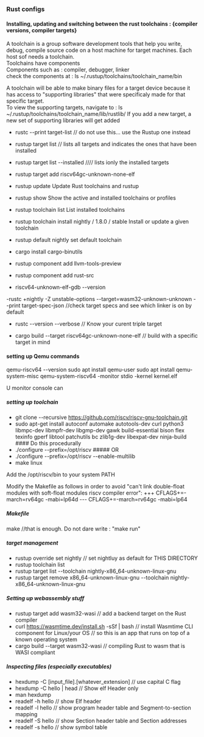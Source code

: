 ### Rust configs

#### Installing, updating and switching between the rust toolchains : {compiler versions, compiler targets}
A toolchain is a group software development tools that help you write, debug, compile source code on a host machine for target machines. Each host sof needs a toolchain.\
Toolchains have components\
Components such as : compiler, debugger, linker\
check the components at : ls ~/.rustup/toolchains/toolchain_name/bin

A toolchain will be able to make binary files for a target device because it has access to "supporting libraries" that were specificaly made for that specific target.\
To view the supporting targets, navigate to : ls ~/.rustup/toolchains/toolchain_name/lib/rustlib/
If you add a new target, a new set of supporting libraries will get added


- rustc --print target-list    // do not use this... use the Rustup one instead
- rustup target list           // lists all targets and indicates the ones that have been installed
- rustup target list --installed //// lists ionly the installed targets
- rustup target add riscv64gc-unknown-none-elf


- rustup update                 Update Rust toolchains and rustup
- rustup show                   Show the active and installed toolchains or profiles
- rustup toolchain list         List installed toolchains
- rustup toolchain install nightly / 1.8.0 / stable  Install or update a given toolchain
- rustup default nightly        set default toolchain

- cargo install cargo-binutils
- rustup component add llvm-tools-preview
- rustup component add rust-src
- riscv64-unknown-elf-gdb --version


-rustc +nightly -Z unstable-options --target=wasm32-unknown-unknown --print target-spec-json  //check target specs and see which linker is on by default
- rustc --version --verbose   // Know your curent triple target


- cargo build --target riscv64gc-unknown-none-elf  // build with a specific target in mind


#### setting up Qemu commands
qemu-riscv64 --version
sudo apt install qemu-user
sudo apt install qemu-system-misc
qemu-system-riscv64 -monitor stdio -kernel kernel.elf



U monitor console can
##### setting up toolchain
- git clone --recursive https://github.com/riscv/riscv-gnu-toolchain.git
- sudo apt-get install autoconf automake autotools-dev curl python3 libmpc-dev libmpfr-dev libgmp-dev gawk build-essential bison flex texinfo gperf libtool patchutils bc zlib1g-dev libexpat-dev ninja-build   #### Do this procedurally
- ./configure --prefix=/opt/riscv   ##### OR
- ./configure --prefix=/opt/riscv --enable-multilib
- make linux

Add the /opt/riscv/bin to your system PATH

Modify the Makefile as follows in order to avoid "can't link double-float modules with soft-float modules riscv compiler error":
+++ CFLAGS+=-march=rv64gc -mabi=lp64d
--- CFLAGS+=-march=rv64gc -mabi=lp64  

##### Makefile
make  //that is enough. Do not dare write : "make run"


##### target management
- rustup override set nightly  // set nightluy as default for THIS DIRECTORY
- rustup toolchain list
- rustup target list --toolchain nightly-x86_64-unknown-linux-gnu
- rustup target remove x86_64-unknown-linux-gnu --toolchain nightly-x86_64-unknown-linux-gnu


##### Setting up webassembly stuff
- rustup target add wasm32-wasi                         // add a backend target on the Rust compiler
- curl https://wasmtime.dev/install.sh -sSf | bash      // install Wasmtime CLI component for Linux/your OS
                                                        // so this is an app that runs on top of a known operating system
- cargo build --target wasm32-wasi                      // compiling Rust to wasm that is WASI compliant  


##### Inspecting files (especially executables)
- hexdump -C [input_file].[whatever_extension]          // use capital C flag
- hexdump -C hello | head                               // Show elf Header only
- man hexdump
- readelf -h hello  // show Elf header
- readelf -l hello  // show program header table and Segment-to-section mapping
- readelf -S hello  // show Section header table and Section addresses
- readelf -s hello  // show symbol table